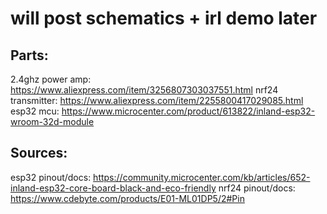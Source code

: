 # will post schematics + irl demo later

## Parts:
2.4ghz power amp: https://www.aliexpress.com/item/3256807303037551.html
nrf24 transmitter: https://www.aliexpress.com/item/2255800417029085.html
esp32 mcu: https://www.microcenter.com/product/613822/inland-esp32-wroom-32d-module

## Sources:
esp32 pinout/docs: https://community.microcenter.com/kb/articles/652-inland-esp32-core-board-black-and-eco-friendly
nrf24 pinout/docs: https://www.cdebyte.com/products/E01-ML01DP5/2#Pin
